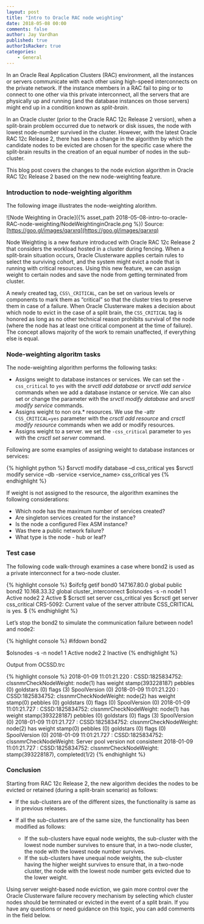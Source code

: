 ```yaml
---
layout: post
title: "Intro to Oracle RAC node weighting"
date: 2018-05-08 00:00
comments: false
author: Jay Vardhan
published: true
authorIsRacker: true
categories:
    - General
---
```


In an Oracle Real Application Clusters (RAC) environment, all the
instances or servers communicate with each other using high-speed interconnects
on the private network. If the instance members in a RAC fail to ping or to
connect to one other via this private interconnect, all the servers that are
physically up and running (and the database instances on those servers) might
end up in a condition known as *split-brain*.

<!-- more -->

In an Oracle cluster (prior to the Oracle RAC 12c Release 2 version), when a
split-brain problem occurred due to network or disk issues, the node with lowest
node-number survived in the cluster. However, with the latest Oracle RAC 12c
Release 2, there has been a change in the algorithm by which the candidate
nodes to be evicted are chosen for the specific case where the split-brain
results in the creation of an equal number of nodes in the sub-cluster.

This blog post covers the changes to the node eviction algorithm in Oracle
RAC 12c Release 2 based on the new node-weighting feature.

### Introduction to node-weighting algorithm

The following image illustrates the node-weighting alorithm.

![Node Weighting in Oracle]({% asset_path 2018-05-08-intro-to-oracle-RAC-node-weighting/NodeWeightinginOracle.png %})
Source: [https://goo.gl/images/qarxrq](https://goo.gl/images/qarxrq)

Node Weighting is a new feature introduced with Oracle RAC 12c Release 2 that
considers the workload hosted in a cluster during fencing. When a split-brain
situation occurs, Oracle Clusterware applies certain rules to select the
surviving cohort, and the system might evict a node that is running with critical
resources. Using this new feature, we can assign weight to certain nodes and
save the node from getting terminated from cluster.

A newly created tag, `CSS\_CRITICAL`, can be set on various levels or components
to mark them as “critical” so that the cluster tries to preserve them in case
of a failure. When Oracle Clusterware makes a decision about which node to evict
in the case of a split brain, the `CSS_CRITICAL` tag is honored as long as no
other technical reason prohibits survival of the node (where the node has at
least one critical component at the time of failure). The concept allows majority
of the work to remain unaffected, if everything else is equal.

### Node-weighting algoritm tasks

The node-weighting algorithm performs the following tasks:

- Assigns weight to database instances or services. We can set the `-css_critical`
  to `yes` with the *srvctl add database* or *srvctl add service* commands when
  we add a database instance or service. We can also set or change the parameter
  with the *srvctl modify database* and *srvctl modify service* commands.
- Assigns weight to non ora.* resources. We use the -attr `CSS_CRITICAL=yes`
  parameter with the *crsctl add resource* and *crsctl modify resource* commands
  when we add or modify resources.
- Assigns weight to a server. we set the `-css_critical` parameter to `yes`
  with the *crsctl set server* command.

Following are some examples of assigning weight to database instances or services:

{% highlight python %}
$srvctl modify database –d <dbname> css\_critical yes
$srvctl modify service  –db  <dbname> -service <service_name> css_critical yes
{% endhighlight %}

If weight is not assigned to the resource, the algorithm examines the following
considerations:

- Which node has the maximum number of services created?
- Are singleton services created for the instance?
- Is the node a configured Flex ASM instance?
- Was there a public network failure?
- What type is the node - hub or leaf?

### Test case

The following code walk-through examines a case where bond2 is used as a
private interconnect for a two-node cluster.


{% highlight console %}
$oifcfg getif
bond0  147.167.80.0  global  public
bond2  10.168.33.32  global  cluster\_interconnect
$olsnodes -s -n
node1   1       Active
node2   2       Active
$
$crsctl set server css\_critical yes
$crsctl get server css\_critical
CRS-5092: Current value of the server attribute CSS_CRITICAL is yes.
$
{% endhighlight %}

Let’s stop the bond2 to simulate the communication failure between node1 and node2:

{% highlight console %}
#ifdown bond2

$olsnodes -s -n
node1   1       Active
node2   2       Inactive
{% endhighlight %}

Output from OCSSD.trc

{% highlight console %}
2018-01-09 11:01:21.220 :    CSSD:1825834752: clssnmrCheckNodeWeight: node(1) has weight stamp(393228187) pebbles (0) goldstars (0) flags (3) SpoolVersion (0)
2018-01-09 11:01:21.220 :    CSSD:1825834752: clssnmrCheckNodeWeight: node(2) has weight stamp(0) pebbles (0) goldstars (0) flags (0) SpoolVersion (0)
2018-01-09 11:01:21.727 :    CSSD:1825834752: clssnmrCheckNodeWeight: node(1) has weight stamp(393228187) pebbles (0) goldstars (0) flags (3) SpoolVersion (0)
2018-01-09 11:01:21.727 :    CSSD:1825834752: clssnmrCheckNodeWeight: node(2) has weight stamp(0) pebbles (0) goldstars (0) flags (0) SpoolVersion (0)
2018-01-09 11:01:21.727 :    CSSD:1825834752: clssnmrCheckNodeWeight: Server pool version not consistent
2018-01-09 11:01:21.727 :    CSSD:1825834752: clssnmrCheckNodeWeight: stamp(393228187), completed(1/2)
{% endhighlight %}

### Conclusion

Starting from RAC 12c Release 2, the new algorithm decides the nodes to be
evicted or retained (during a split-brain scenario) as follows:

- If the sub-clusters are of the different sizes, the functionality is same as in previous releases.

- If all the sub-clusters are of the same size, the functionality has been modified as follows:

  - If the sub-clusters have equal node weights, the sub-cluster with the
    lowest node number survives to ensure that, in a two-node cluster, the
    node with the lowest node number survives.
  - If the sub-clusters have unequal node weights, the sub-cluster having the
    higher weight survives to ensure that, in a two-node cluster, the node with
    the lowest node number gets evicted due to the lower weight.

Using server weight-based node eviction, we gain more control over the Oracle
Clusterware failure recovery mechanism by selecting which cluster nodes should
be terminated or evicted in the event of a split brain. If you have any
questions or need guidance on this topic, you can add  comments in the field below.
